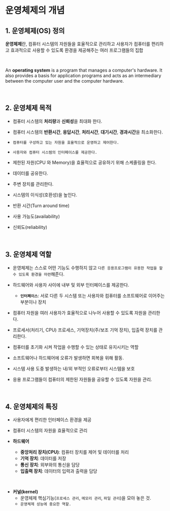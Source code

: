 # 운영체제의 개념

## 1. 운영체제(OS) 정의

**운영체제**란, 컴퓨터 시스템의 자원들을 효율적으로 관리하고
사용자가 컴퓨터를 편리하고 효과적으로 사용할 수 있도록 환경을 제공해주는
여러 프로그램들의 집합

<br>

An **operating system** is a program that manages a computer's hardware.
It also provides a basis for application programs and acts as an intermediary between the computer user and the computer hardware.

<br>

## 2. 운영체제 목적


- 컴퓨터 시스템의 **처리량**과 **신뢰성**을 최대화 한다.
- 컴퓨터 시스템의 **반환시간**, **응답시간**, **처리시간**, **대기시간**, **경과시간**을 최소화한다.

- `컴퓨터를 구성하고 있는 자원을 효율적으로 운영하고 제어한다.`
- `사용자와 컴퓨터 시스템의 인터페이스를 제공한다.`
- 제한된 자원(CPU 와 Memory)을 효율적으로 공유하기 위해 스케줄링을 한다.
- 데이터를 공유한다.
- 주변 장치를 관리한다.
- 시스템의 이식성(호환성)을 높인다.


- 반환 시간(Turn around time)

- 사용 가능도(availability)

- 신뢰도(reliability)


<br>

## 3. 운영체제 역할

- 운영체제는 스스로 어떤 기능도 수행하지 않고 `다른 응용프로그램이 유용한 작업을 할 수 있도록 환경을 마련`해준다.

- 하드웨어와 사용자 사이에 내부 및 외부 인터페이스를 제공한다.
    - **`인터페이스`**: 서로 다른 두 시스템 또는 사용자와 컴퓨터를 소프트웨어로 이어주는 부분이나 장치

- 컴퓨터 자원을 여러 사용자가 효율적으로 나누어 사용할 수 있도록 자원을 관리한다.

- 프로세서(처리기, CPU) 프로세스, 기억장치(주/보조 기억 장치), 입출력 장치를 관리한다.

- 컴퓨터를 초기화 시켜 작업을 수행할 수 있는 상태로 유지시키는 역할

- 소프트웨어나 하드웨어에 오류가 발생하면 회복을 위해 활동.

- 시스템 사용 도중 발생하는 내/외 부적인 오류로부터 시스템을 보호

- 응용 프로그램들이 컴퓨터의 제한된 자원들을 공유할 수 있도록 자원을 관리.


<br>

## 4. 운영체제의 특징

- 사용자에게 편리한 인터페이스 환경을 제공
- 컴퓨터 시스템의 자원을 효율적으로 관리

- **하드웨어**
    - **중앙처리 장치(CPU)**: 컴퓨터 장치를 제어 및 데이터를 처리
    - **기억 장치**: 데이터를 저장
    - **통신 장치**: 외부와의 통신을 담당
    - **입출력 장치**: 데이터의 입력과 출력을 담당

<br>

- **커널(kernel)**
    - 운영체제 핵심기능(`프로세스 관리`, `메모리 관리`, `파일 관리`)을 모아 놓은 것.
    - `운영체제 성능에 중요한 역할.`


